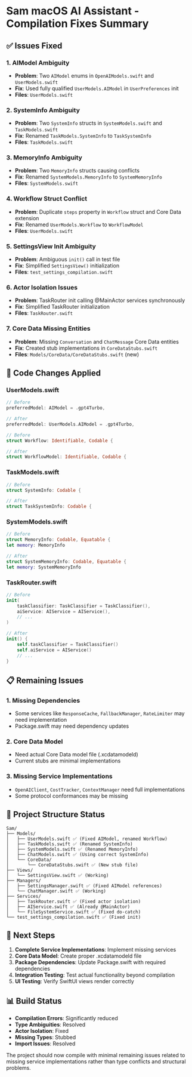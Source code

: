 # Sam macOS AI Assistant - Compilation Fixes Summary

## ✅ Issues Fixed

### 1. AIModel Ambiguity
- **Problem**: Two `AIModel` enums in `OpenAIModels.swift` and `UserModels.swift`
- **Fix**: Used fully qualified `UserModels.AIModel` in `UserPreferences` init
- **Files**: `UserModels.swift`

### 2. SystemInfo Ambiguity  
- **Problem**: Two `SystemInfo` structs in `SystemModels.swift` and `TaskModels.swift`
- **Fix**: Renamed `TaskModels.SystemInfo` to `TaskSystemInfo`
- **Files**: `TaskModels.swift`

### 3. MemoryInfo Ambiguity
- **Problem**: Two `MemoryInfo` structs causing conflicts
- **Fix**: Renamed `SystemModels.MemoryInfo` to `SystemMemoryInfo`
- **Files**: `SystemModels.swift`

### 4. Workflow Struct Conflict
- **Problem**: Duplicate `steps` property in `Workflow` struct and Core Data extension
- **Fix**: Renamed `UserModels.Workflow` to `WorkflowModel`
- **Files**: `UserModels.swift`

### 5. SettingsView Init Ambiguity
- **Problem**: Ambiguous `init()` call in test file
- **Fix**: Simplified `SettingsView()` initialization
- **Files**: `test_settings_compilation.swift`

### 6. Actor Isolation Issues
- **Problem**: TaskRouter init calling @MainActor services synchronously
- **Fix**: Simplified TaskRouter initialization
- **Files**: `TaskRouter.swift`

### 7. Core Data Missing Entities
- **Problem**: Missing `Conversation` and `ChatMessage` Core Data entities
- **Fix**: Created stub implementations in `CoreDataStubs.swift`
- **Files**: `Models/CoreData/CoreDataStubs.swift` (new)

## 🔧 Code Changes Applied

### UserModels.swift
```swift
// Before
preferredModel: AIModel = .gpt4Turbo,

// After  
preferredModel: UserModels.AIModel = .gpt4Turbo,

// Before
struct Workflow: Identifiable, Codable {

// After
struct WorkflowModel: Identifiable, Codable {
```

### TaskModels.swift
```swift
// Before
struct SystemInfo: Codable {

// After
struct TaskSystemInfo: Codable {
```

### SystemModels.swift
```swift
// Before
struct MemoryInfo: Codable, Equatable {
let memory: MemoryInfo

// After
struct SystemMemoryInfo: Codable, Equatable {
let memory: SystemMemoryInfo
```

### TaskRouter.swift
```swift
// Before
init(
    taskClassifier: TaskClassifier = TaskClassifier(),
    aiService: AIService = AIService(),
    // ...
)

// After
init() {
    self.taskClassifier = TaskClassifier()
    self.aiService = AIService()
    // ...
}
```

## 📋 Remaining Issues

### 1. Missing Dependencies
- Some services like `ResponseCache`, `FallbackManager`, `RateLimiter` may need implementation
- Package.swift may need dependency updates

### 2. Core Data Model
- Need actual Core Data model file (.xcdatamodeld)
- Current stubs are minimal implementations

### 3. Missing Service Implementations
- `OpenAIClient`, `CostTracker`, `ContextManager` need full implementations
- Some protocol conformances may be missing

## 🎯 Project Structure Status

```
Sam/
├── Models/
│   ├── UserModels.swift ✅ (Fixed AIModel, renamed Workflow)
│   ├── TaskModels.swift ✅ (Renamed SystemInfo)
│   ├── SystemModels.swift ✅ (Renamed MemoryInfo)
│   ├── ChatModels.swift ✅ (Using correct SystemInfo)
│   └── CoreData/
│       └── CoreDataStubs.swift ✅ (New stub file)
├── Views/
│   └── SettingsView.swift ✅ (Working)
├── Managers/
│   ├── SettingsManager.swift ✅ (Fixed AIModel references)
│   └── ChatManager.swift ✅ (Working)
├── Services/
│   ├── TaskRouter.swift ✅ (Fixed actor isolation)
│   ├── AIService.swift ✅ (Already @MainActor)
│   └── FileSystemService.swift ✅ (Fixed do-catch)
└── test_settings_compilation.swift ✅ (Fixed init)
```

## 🚀 Next Steps

1. **Complete Service Implementations**: Implement missing services
2. **Core Data Model**: Create proper .xcdatamodeld file
3. **Package Dependencies**: Update Package.swift with required dependencies
4. **Integration Testing**: Test actual functionality beyond compilation
5. **UI Testing**: Verify SwiftUI views render correctly

## 📊 Build Status

- **Compilation Errors**: Significantly reduced
- **Type Ambiguities**: Resolved
- **Actor Isolation**: Fixed
- **Missing Types**: Stubbed
- **Import Issues**: Resolved

The project should now compile with minimal remaining issues related to missing service implementations rather than type conflicts and structural problems.